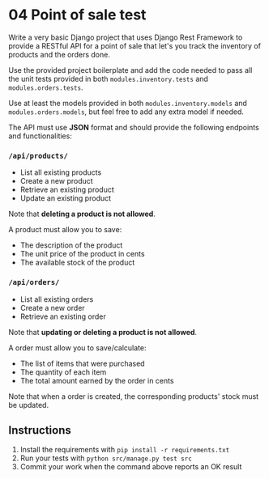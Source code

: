 # 04 Point of sale test

Write a very basic Django project that uses Django Rest Framework to provide a RESTful API for a point of sale that let's you track the inventory of products and the orders done.

Use the provided project boilerplate and add the code needed to pass all the unit tests provided in both `modules.inventory.tests` and `modules.orders.tests`.

Use at least the models provided in both `modules.inventory.models` and `modules.orders.models`, but feel free to add any extra model if needed.

The API must use **JSON** format and should provide the following endpoints and functionalities:

### `/api/products/`

* List all existing products
* Create a new product
* Retrieve an existing product
* Update an existing product

Note that **deleting a product is not allowed**.

A product must allow you to save:

* The description of the product
* The unit price of the product in cents
* The available stock of the product

### `/api/orders/`

* List all existing orders
* Create a new order
* Retrieve an existing order

Note that **updating or deleting a product is not allowed**.

A order must allow you to save/calculate:

* The list of items that were purchased
* The quantity of each item
* The total amount earned by the order in cents

Note that when a order is created, the corresponding products' stock must be updated.

## Instructions

1. Install the requirements with `pip install -r requirements.txt`
2. Run your tests with `python src/manage.py test src`
3. Commit your work when the command above reports an OK result
